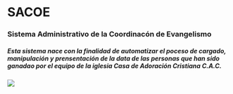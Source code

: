 # SACOE

### Sistema Administrativo de la Coordinacón de Evangelismo

##### Esta sistema nace con la finalidad de automatizar el poceso de cargado, manipulación y prensentación de la data de las personas que han sido ganadao por el equipo de la iglesia Casa de Adoración Cristiana C.A.C.

![](blob:chrome-extension://cdneggiaafcmelgcaiihmhiagieomgfj/259a09d1-e5d7-47c3-94fd-769775ec0532)




